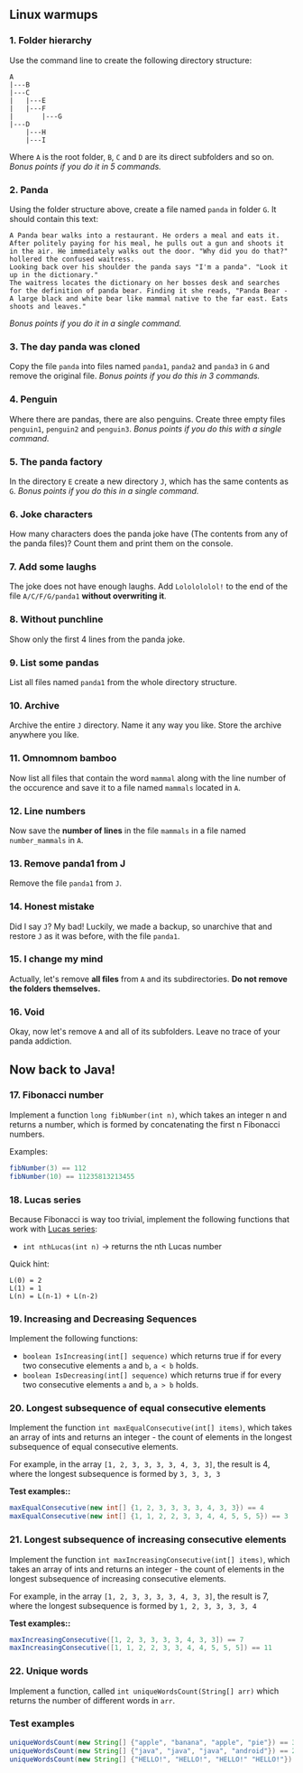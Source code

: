 ## Linux warmups
### 1. Folder hierarchy
Use the command line to create the following directory structure:

```
A
|---B
|---C
|   |---E
|   |---F
|       |---G
|---D
    |---H
    |---I
```

Where `A` is the root folder, `B`, `C` and `D` are its direct subfolders and so on.
_Bonus points if you do it in 5 commands._

### 2. Panda
Using the folder structure above, create a file named `panda` in folder `G`. It should contain this text:
```
A Panda bear walks into a restaurant. He orders a meal and eats it.
After politely paying for his meal, he pulls out a gun and shoots it in the air. He immediately walks out the door. "Why did you do that?" hollered the confused waitress.
Looking back over his shoulder the panda says "I'm a panda". "Look it up in the dictionary."
The waitress locates the dictionary on her bosses desk and searches for the definition of panda bear. Finding it she reads, "Panda Bear - A large black and white bear like mammal native to the far east. Eats shoots and leaves."
``` 
_Bonus points if you do it in a single command._

### 3. The day panda was cloned
Copy the file `panda` into files named `panda1`, `panda2` and `panda3` in `G` and remove the original file. 
_Bonus points if you do this in 3 commands._ 

### 4. Penguin
Where there are pandas, there are also penguins. Create three empty files `penguin1`, `penguin2` and `penguin3`.
_Bonus points if you do this with a single command._

### 5. The panda factory
In the directory `E` create a new directory `J`, which has the same contents as `G`. 
_Bonus points if you do this in a single command._

### 6. Joke characters
How many characters does the panda joke have (The contents from any of the panda files)? Count them and print them on the console.

### 7. Add some laughs
The joke does not have enough laughs. Add `Lololololol!` to the end of the file `A/C/F/G/panda1` **without overwriting it**.

### 8. Without punchline
Show only the first 4 lines from the panda joke.

### 9. List some pandas
List all files named `panda1` from the whole directory structure.

### 10. Archive
Archive the entire `J` directory. Name it any way you like. Store the archive anywhere you like.

### 11. Omnomnom bamboo
Now list all files that contain the word `mammal` along with the line number of the occurence and save it to a file named `mammals` located in `A`.

### 12. Line numbers
Now save the **number of lines** in the file `mammals` in a file named `number_mammals` in `A`.

### 13. Remove panda1 from J
Remove the file `panda1` from `J`.

### 14. Honest mistake
Did I say `J`? My bad! Luckily, we made a backup, so unarchive that and restore `J` as it was before, with the file `panda1`.

### 15. I change my mind
Actually, let's remove **all files** from `A` and its subdirectories. **Do not remove the folders themselves.**

### 16. Void
Okay, now let's remove `A` and all of its subfolders. Leave no trace of your panda addiction.

## Now back to Java!
### 17. Fibonacci number

Implement a function `long fibNumber(int n)`, which takes an integer n and returns a number, which is formed by concatenating the first n Fibonacci numbers.

Examples:

```java
fibNumber(3) == 112
fibNumber(10) == 11235813213455
```

### 18. Lucas series

Because Fibonacci is way too trivial, implement the following functions that work with [Lucas series](https://en.wikipedia.org/wiki/Lucas_number):

* `int nthLucas(int n)` -> returns the nth Lucas number

Quick hint:

```
L(0) = 2
L(1) = 1
L(n) = L(n-1) + L(n-2)
```

### 19. Increasing and Decreasing Sequences

Implement the following functions:

* `boolean IsIncreasing(int[] sequence)` which returns true if for every two
consecutive elements `a` and `b`, `a < b` holds.
* `boolean IsDecreasing(int[] sequence)` which returns true if for every two
consecutive elements `a` and `b`, `a > b` holds.

### 20. Longest subsequence of equal consecutive elements

Implement the function `int maxEqualConsecutive(int[] items)`, which takes an array of ints and returns an integer - the count of elements in the longest subsequence of equal consecutive elements.

For example, in the array `[1, 2, 3, 3, 3, 3, 4, 3, 3]`, the result is 4, where the longest subsequence is formed by `3, 3, 3, 3`

**Test examples::**

```java
maxEqualConsecutive(new int[] {1, 2, 3, 3, 3, 3, 4, 3, 3}) == 4
maxEqualConsecutive(new int[] {1, 1, 2, 2, 3, 3, 4, 4, 5, 5, 5}) == 3
```

### 21. Longest subsequence of increasing consecutive elements

Implement the function `int maxIncreasingConsecutive(int[] items)`, which takes an array of ints and returns an integer - the count of elements in the longest subsequence of increasing consecutive elements.

For example, in the array `[1, 2, 3, 3, 3, 3, 4, 3, 3]`, the result is 7, where the longest subsequence is formed by `1, 2, 3, 3, 3, 3, 4`

**Test examples::**

```java
maxIncreasingConsecutive([1, 2, 3, 3, 3, 3, 4, 3, 3]) == 7
maxIncreasingConsecutive([1, 1, 2, 2, 3, 3, 4, 4, 5, 5, 5]) == 11
```

### 22. Unique words

Implement a function, called `int uniqueWordsCount(String[] arr)` which returns the number of different words in `arr`.

### Test examples

```java
uniqueWordsCount(new String[] {"apple", "banana", "apple", "pie"}) == 3
uniqueWordsCount(new String[] {"java", "java", "java", "android"}) == 2
uniqueWordsCount(new String[] {"HELLO!", "HELLO!", "HELLO!" "HELLO!"}) == 1
```
